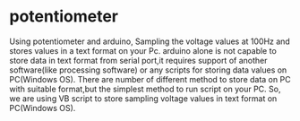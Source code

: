 # potentiometer
Using potentiometer and arduino, Sampling the voltage values at 100Hz and stores values in a text format on your Pc.
arduino alone is not capable to store data in text format from serial port,it requires support of another software(like processing software) or any scripts for storing data values on PC(Windows OS).
There are number of different method to store data on PC with suitable format,but the simplest method to run script on your PC.
So, we are using VB script to store sampling voltage values in text format on PC(Windows OS).
